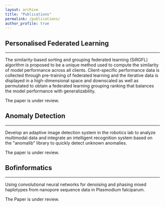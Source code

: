 ```yaml
---
layout: archive
title: "Publications"
permalink: /publications/
author_profile: true
---
```


## Personalised Federated Learning
___
The similarity-based sorting and grouping federated learning (SiRGFL) algorithm is proposed to be a unique method used to compute the similarity of model performance across all clients. Client-specific performance data is collected through pre-training of federated learning and the iterative data is displayed in a high-dimensional space and downscaled as well as permutated to obtain a federated learning grouping ranking that balances the model performance with generalizability.

The paper is under review.


## Anomaly Detection
___
Develop an adaptive image detection system in the robotics lab to analyze multimodal data and integrate an intelligent recognition system based on the "anomalib" library to quickly detect unknown anomalies. 

The paper is under review.


## Bofinformatics
___
Using convolutional neural networks for denoising and phasing mixed haplotypes from nanopore sequence data in Plasmodium falciparum.

The Paper is under review.





<!-- {% if author.googlescholar %}
  You can also find my articles on <u><a href="{{author.googlescholar}}">my Google Scholar profile</a>.</u>
{% endif %}

{% include base_path %}

{% for post in site.publications reversed %}
  {% include archive-single.html %}
{% endfor %} -->
